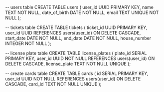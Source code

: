 -- users table
CREATE TABLE users (
    user_id UUID PRIMARY KEY,
    name TEXT NOT NULL,
    date_of_birth DATE NOT NULL,
    email TEXT UNIQUE NOT NULL
);

-- tickets table
CREATE TABLE tickets (
    ticket_id UUID PRIMARY KEY,
    user_id UUID REFERENCES users(user_id) ON DELETE CASCADE,
    start_date DATE NOT NULL,
    end_date DATE NOT NULL,
    house_number INTEGER NOT NULL
);

-- license plate table
CREATE TABLE license_plates (
    plate_id SERIAL PRIMARY KEY,
    user_id UUID NOT NULL REFERENCES users(user_id) ON DELETE CASCADE,
    license_plate TEXT NOT NULL UNIQUE
);

-- create cards table
CREATE TABLE cards (
    id SERIAL PRIMARY KEY,
    user_id UUID NOT NULL REFERENCES users(user_id) ON DELETE CASCADE,
    card_id TEXT NOT NULL UNIQUE
);